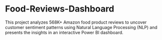# Food-Reviews-Dashboard
This project analyzes 568K+ Amazon food product reviews to uncover customer sentiment patterns using Natural Language Processing (NLP) and presents the insights in an interactive Power BI dashboard.
